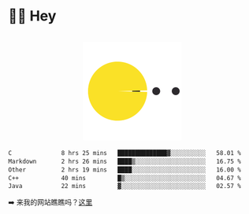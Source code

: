 
# 👋🏻 Hey
<div align="center">
	<br>
	<img src="https://raw.githubusercontent.com/Aniket965/Aniket965/master/pacman.svg?sanitize=true" width="200" height="200">
	<br>
</div>

<!--START_SECTION:waka-->

```txt
C              8 hrs 25 mins   ██████████████▓░░░░░░░░░░   58.01 %
Markdown       2 hrs 26 mins   ████▒░░░░░░░░░░░░░░░░░░░░   16.75 %
Other          2 hrs 19 mins   ████░░░░░░░░░░░░░░░░░░░░░   16.00 %
C++            40 mins         █▒░░░░░░░░░░░░░░░░░░░░░░░   04.67 %
Java           22 mins         ▓░░░░░░░░░░░░░░░░░░░░░░░░   02.57 %
```

<!--END_SECTION:waka-->

 ➡️  来我的网站瞧瞧吗？[这里](https://www.shaolongfei.com)

